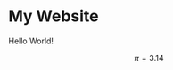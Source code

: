 <script type="text/javascript" src="http://cdn.mathjax.org/mathjax/latest/MathJax.js?config=default"></script>


# My Website

Hello World!

$$\pi = 3.14$$
